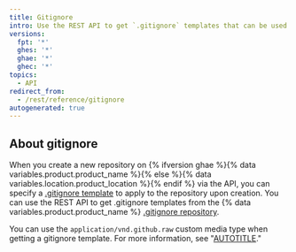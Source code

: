 ```yaml
---
title: Gitignore
intro: Use the REST API to get `.gitignore` templates that can be used to ignore files and directories.
versions:
  fpt: '*'
  ghes: '*'
  ghae: '*'
  ghec: '*'
topics:
  - API
redirect_from:
  - /rest/reference/gitignore
autogenerated: true
---
```


## About gitignore

When you create a new repository on {% ifversion ghae %}{% data variables.product.product_name %}{% else %}{% data variables.location.product_location %}{% endif %} via the API, you can specify a [.gitignore template](/get-started/getting-started-with-git/ignoring-files) to apply to the repository upon creation. You can use the REST API to get .gitignore templates from the {% data variables.product.product_name %} [.gitignore repository](https://github.com/github/gitignore).

You can use the `application/vnd.github.raw` custom media type when getting a gitignore template. For more information, see "[AUTOTITLE](/rest/overview/media-types)."


<!-- Content after this section is automatically generated -->
